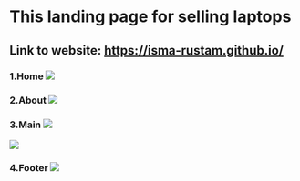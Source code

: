 
# This landing page for selling laptops
## Link to website: https://isma-rustam.github.io/
### 1.Home ![](https://imgur.com/orvyfLz.png)
### 2.About ![](https://imgur.com/P5qBZXx.png)
### 3.Main ![](https://imgur.com/6xDdw7C.png)
 ![](https://imgur.com/qgCcW9g.png)
### 4.Footer ![](https://imgur.com/zQjoLIV.png)
